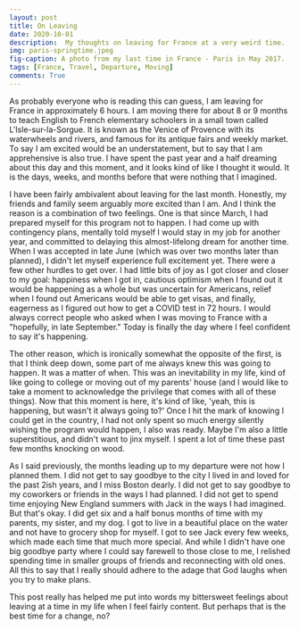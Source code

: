 ```yaml
---
layout: post
title: On Leaving
date: 2020-10-01
description:  My thoughts on leaving for France at a very weird time.
img: paris-springtime.jpeg
fig-caption: A photo from my last time in France - Paris in May 2017.
tags: [France, Travel, Departure, Moving]
comments: True
---
```


As probably everyone who is reading this can guess, I am leaving for France in approximately 6 hours. I am moving there for about 8 or 9 months to teach English to French elementary schoolers in a small town called L'Isle-sur-la-Sorgue. It is known as the Venice of Provence with its waterwheels and rivers, and famous for its antique fairs and weekly market. To say I am excited would be an understatement, but to say that I am apprehensive is also true. I have spent the past year and a half dreaming about this day and this moment, and it looks kind of like I thought it would. It is the days, weeks, and months before that were nothing that I imagined.

I have been fairly ambivalent about leaving for the last month. Honestly, my friends and family seem arguably more excited than I am. And I think the reason is a combination of two feelings. One is that since March, I had prepared myself for this program not to happen. I had come up with contingency plans, mentally told myself I would stay in my job for another year, and committed to delaying this almost-lifelong dream for another time. When I was accepted in late June (which was over two months later than planned), I didn't let myself experience full excitement yet. There were a few other hurdles to get over. I had little bits of joy as I got closer and closer to my goal: happiness when I got in, cautious optimism when I found out it would be happening as a whole but was uncertain for Americans, relief when I found out Americans would be able to get visas, and finally, eagerness as I figured out how to get a COVID test in 72 hours. I would always correct people who asked when I was moving to France with a "hopefully, in late September." Today is finally the day where I feel confident to say it's happening.

The other reason, which is ironically somewhat the opposite of the first, is that I think deep down, some part of me always knew this was going to happen. It was a matter of when. This was an inevitability in my life, kind of like going to college or moving out of my parents' house (and I would like to take a moment to acknowledge the privilege that comes with all of these things). Now that this moment is here, it's kind of like, 'yeah, this is happening, but wasn't it always going to?' Once I hit the mark of knowing I could get in the country, I had not only spent so much energy silently wishing the program would happen, I also was ready. Maybe I'm also a little superstitious, and didn't want to jinx myself. I spent a lot of time these past few months knocking on wood.

As I said previously, the months leading up to my departure were not how I planned them. I did not get to say goodbye to the city I lived in and loved for the past 2ish years, and I miss Boston dearly. I did not get to say goodbye to my coworkers or friends in the ways I had planned. I did not get to spend time enjoying New England summers with Jack in the ways I had imagined. But that's okay. I did get six and a half bonus months of time with my parents, my sister, and my dog. I got to live in a beautiful place on the water and not have to grocery shop for myself. I got to see Jack every few weeks, which made each time that much more special. And while I didn't have one big goodbye party where I could say farewell to those close to me, I relished spending time in smaller groups of friends and reconnecting with old ones. All this to say that I really should adhere to the adage that God laughs when you try to make plans.

This post really has helped me put into words my bittersweet feelings about leaving at a time in my life when I feel fairly content. But perhaps that is the best time for a change, no?
